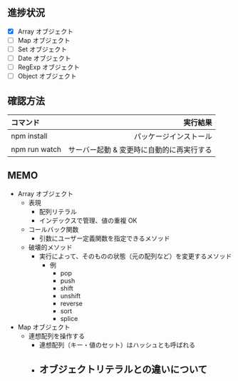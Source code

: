 ## 進捗状況

- [x] Array オブジェクト
- [ ] Map オブジェクト
- [ ] Set オブジェクト
- [ ] Date オブジェクト
- [ ] RegExp オブジェクト
- [ ] Object オブジェクト

## 確認方法

| コマンド      |                                  実行結果 |
| :------------ | ----------------------------------------: |
| npm install   |                    パッケージインストール |
| npm run watch | サーバー起動 & 変更時に自動的に再実行する |

## MEMO

- Array オブジェクト
  - 表現
    - 配列リテラル
    - インデックスで管理、値の重複 OK
  - コールバック関数
    - 引数にユーザー定義関数を指定できるメソッド
  - 破壊的メソッド
    - 実行によって、そのものの状態（元の配列など）を変更するメソッド
      - 例
        - pop
        - push
        - shift
        - unshift
        - reverse
        - sort
        - splice
- Map オブジェクト
  - 連想配列を操作する
    - 連想配列（キー・値のセット）はハッシュとも呼ばれる
    - オブジェクトリテラルとの違いについて
      -
